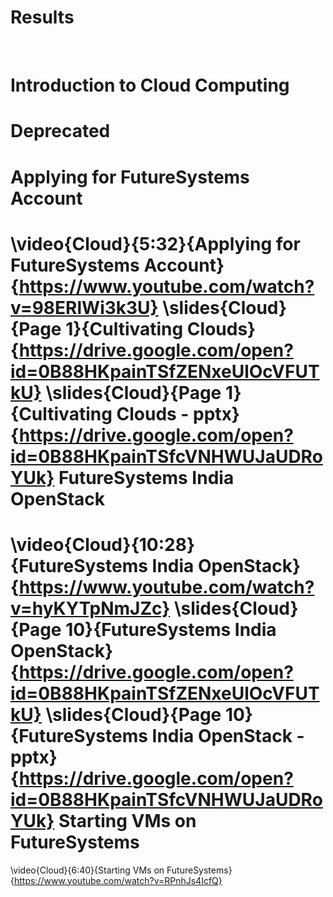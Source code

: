 Results
=======

 

Introduction to Cloud Computing
===============================

Deprecated
==========

Applying for FutureSystems Account
==================================

\video{Cloud}{5:32}{Applying for FutureSystems Account}{https://www.youtube.com/watch?v=98ERlWi3k3U}
\slides{Cloud}{Page 1}{Cultivating Clouds}{https://drive.google.com/open?id=0B88HKpainTSfZENxeUlOcVFUTkU}
\slides{Cloud}{Page 1}{Cultivating Clouds - pptx}{https://drive.google.com/open?id=0B88HKpainTSfcVNHWUJaUDRoYUk}
FutureSystems India OpenStack
=============================

\video{Cloud}{10:28}{FutureSystems India OpenStack}{https://www.youtube.com/watch?v=hyKYTpNmJZc}
\slides{Cloud}{Page 10}{FutureSystems India OpenStack}{https://drive.google.com/open?id=0B88HKpainTSfZENxeUlOcVFUTkU}
\slides{Cloud}{Page 10}{FutureSystems India OpenStack - pptx}{https://drive.google.com/open?id=0B88HKpainTSfcVNHWUJaUDRoYUk}
Starting VMs on FutureSystems
=============================

\video{Cloud}{6:40}{Starting VMs on FutureSystems}{https://www.youtube.com/watch?v=RPnhJs4IcfQ}

